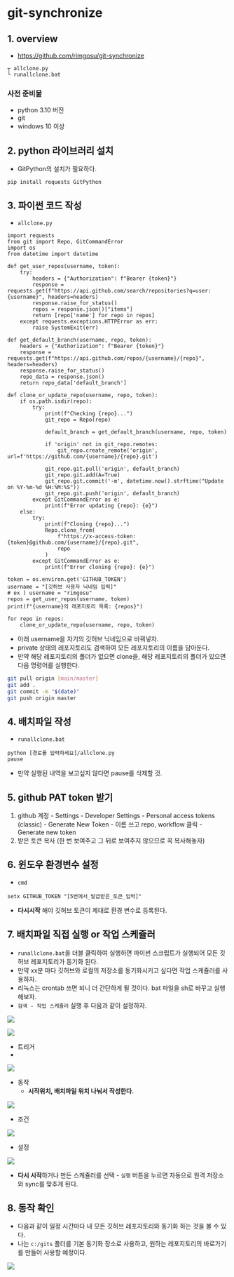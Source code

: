 # git-synchronize

## 1. overview
- <https://github.com/rimgosu/git-synchronize>
```
┬ allclone.py 
└ runallclone.bat
```

### 사전 준비물
- python 3.10 버전
- git
- windows 10 이상

## 2. python 라이브러리 설치
- GitPython의 설치가 필요하다.
```
pip install requests GitPython
```


## 3. 파이썬 코드 작성
- `allclone.py`

```
import requests
from git import Repo, GitCommandError
import os
from datetime import datetime

def get_user_repos(username, token):
    try:
        headers = {"Authorization": f"Bearer {token}"}
        response = requests.get(f"https://api.github.com/search/repositories?q=user:{username}", headers=headers)
        response.raise_for_status()
        repos = response.json()["items"]
        return [repo['name'] for repo in repos]
    except requests.exceptions.HTTPError as err:
        raise SystemExit(err)

def get_default_branch(username, repo, token):
    headers = {"Authorization": f"Bearer {token}"}
    response = requests.get(f"https://api.github.com/repos/{username}/{repo}", headers=headers)
    response.raise_for_status()
    repo_data = response.json()
    return repo_data['default_branch']

def clone_or_update_repo(username, repo, token):
    if os.path.isdir(repo):
        try:
            print(f"Checking {repo}...")
            git_repo = Repo(repo)

            default_branch = get_default_branch(username, repo, token)

            if 'origin' not in git_repo.remotes:
                git_repo.create_remote('origin', url=f'https://github.com/{username}/{repo}.git')

            git_repo.git.pull('origin', default_branch)
            git_repo.git.add(A=True)
            git_repo.git.commit('-m', datetime.now().strftime("Update on %Y-%m-%d %H:%M:%S"))
            git_repo.git.push('origin', default_branch)
        except GitCommandError as e:
            print(f"Error updating {repo}: {e}")
    else:
        try:
            print(f"Cloning {repo}...")
            Repo.clone_from(
                f"https://x-access-token:{token}@github.com/{username}/{repo}.git",
                repo
            )
        except GitCommandError as e:
            print(f"Error cloning {repo}: {e}")

token = os.environ.get('GITHUB_TOKEN')
username = "[깃허브 사용자 닉네임 입력]"
# ex ) username = "rimgosu"
repos = get_user_repos(username, token)
print(f"{username}의 레포지토리 목록: {repos}")

for repo in repos:
    clone_or_update_repo(username, repo, token)
```

- 아래 username을 자기의 깃허브 닉네임으로 바꿔넣자.
- private 상태의 레포지토리도 검색하여 모든 레포지토리의 이름을 담아둔다.
- 만약 해당 레포지토리의 폴더가 없으면 clone을, 해당 레포지토리의 폴더가 있으면 다음 명령어를 실행한다.

```bash
git pull origin [main/master]
git add .
git commit -m "$(date)"
git push origin master
```


## 4. 배치파일 작성
- `runallclone.bat`
```
python [경로를 입력하세요]/allclone.py
pause
```

- 만약 실행된 내역을 보고싶지 않다면 pause를 삭제할 것.


## 5. github PAT token 받기

1. github 계정 - Settings - Developer Settings - Personal access tokens (classic) - Generate New Token - 이름 쓰고 repo, workflow 클릭 - Generate new token
2. 받은 토큰 복사 (한 번 보여주고 그 뒤로 보여주지 않으므로 꼭 복사해놓자)


## 6. 윈도우 환경변수 설정
- `cmd`
```
setx GITHUB_TOKEN "[5번에서_발급받은_토큰_입력]"
```
- **다시시작** 해야 깃허브 토큰이 제대로 환경 변수로 등록된다.


## 7. 배치파일 직접 실행 or 작업 스케쥴러
- `runallclone.bat`을 더블 클릭하여 실행하면 파이썬 스크립트가 실행되어 모든 깃허브 레포지토리가 동기화 된다.
- 만약 xx분 마다 깃허브와 로컬의 저장소를 동기화시키고 싶다면 작업 스케쥴러를 사용하자. 
- 리눅스는 crontab 쓰면 되니 더 간단하게 될 것이다. bat 파일을 sh로 바꾸고 실행해보자.
- `검색 - 작업 스케쥴러` 실행 후 다음과 같이 설정하자.
   
![](https://velog.velcdn.com/images/rimgosu/post/b4dd2802-5e58-4532-92ec-cb049f6f0fea/image.png)

![](https://velog.velcdn.com/images/rimgosu/post/1282b99f-ebde-4c81-b0e0-6efc61b08fd6/image.png)

- 트리거
- 
![](https://velog.velcdn.com/images/rimgosu/post/9a628f18-e723-4260-aad9-32c712262687/image.png)

- 동작 
   - **시작위치, 배치파일 위치 나눠서 작성한다.**

![](https://velog.velcdn.com/images/rimgosu/post/2882834b-e9bf-4f34-8b1f-d3faca41c256/image.png)

- 조건

![](https://velog.velcdn.com/images/rimgosu/post/b8fded2b-1193-4169-8cd6-a5b27b205be9/image.png)

- 설정

![](https://velog.velcdn.com/images/rimgosu/post/05ef3723-a227-495c-8b8c-ba240b0fd500/image.png)

- **다시 시작**하거나 만든 스케쥴러를 선택 - `실행` 버튼을 누르면 자동으로 원격 저장소와 sync를 맞추게 된다.

## 8. 동작 확인
- 다음과 같이 일정 시간마다 내 모든 깃허브 레포지토리와 동기화 하는 것을 볼 수 있다.
- 나는 `c:/gits` 폴더를 기본 동기화 장소로 사용하고, 원하는 레포지토리의 바로가기를 만들어 사용할 예정이다. 

![](https://velog.velcdn.com/images/rimgosu/post/8b9900a4-181a-4dfd-8603-e17530019e3d/image.png)
